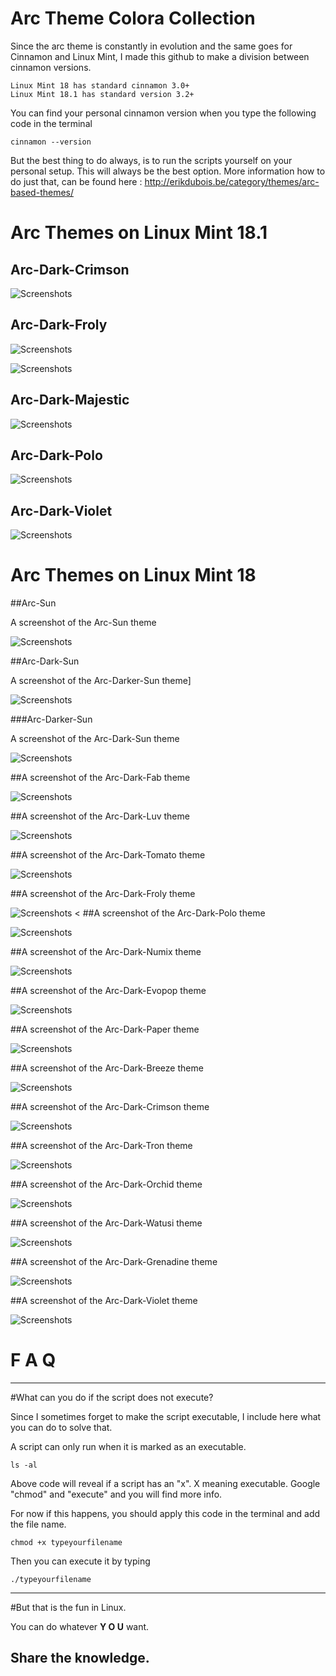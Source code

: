 # Arc Theme Colora Collection

Since the arc theme is constantly in evolution and the same goes for Cinnamon and Linux Mint, I made this github to make a division between cinnamon versions.

	Linux Mint 18 has standard cinnamon 3.0+
	Linux Mint 18.1 has standard version 3.2+


You can find your personal cinnamon version when you type the following code in the terminal

    cinnamon --version

But the best thing to do always, is to run the scripts yourself on your personal setup. This will always be the best option.  More information how to do just that, can be found here : http://erikdubois.be/category/themes/arc-based-themes/



# Arc Themes on Linux Mint 18.1

## Arc-Dark-Crimson

![Screenshots](http://i.imgur.com/GcqdRV7.jpg)


## Arc-Dark-Froly

![Screenshots](http://i.imgur.com/pvNIozJ.jpg)

![Screenshots](http://i.imgur.com/kWjcvG9.jpg)


## Arc-Dark-Majestic

![Screenshots](http://i.imgur.com/1E5jruh.jpg)


## Arc-Dark-Polo

![Screenshots](http://i.imgur.com/FqQmBqW.jpg)


## Arc-Dark-Violet

![Screenshots](http://i.imgur.com/R1UBRl6.jpg)






# Arc Themes on Linux Mint 18

##Arc-Sun

A screenshot of the Arc-Sun theme

![Screenshots](http://i.imgur.com/ck1grBn.jpg)

##Arc-Dark-Sun

A screenshot of the Arc-Darker-Sun theme]

![Screenshots](http://i.imgur.com/QnFBXN7.jpg)

###Arc-Darker-Sun

A screenshot of the Arc-Dark-Sun theme

![Screenshots](http://i.imgur.com/lVF7Wj0.jpg)

##A screenshot of the Arc-Dark-Fab theme

![Screenshots](http://i.imgur.com/PbRDWxU.jpg)

##A screenshot of the Arc-Dark-Luv theme

![Screenshots](http://i.imgur.com/c3OTQLZ.jpg)

##A screenshot of the Arc-Dark-Tomato theme

![Screenshots](http://i.imgur.com/jhuHWu8.png)

##A screenshot of the Arc-Dark-Froly theme

![Screenshots](http://i.imgur.com/6FcWAzP.jpg)
<
##A screenshot of the Arc-Dark-Polo theme

![Screenshots](http://i.imgur.com/PBHyYrC.jpg)

##A screenshot of the Arc-Dark-Numix theme

![Screenshots](http://i.imgur.com/vuZ9N2j.jpg)

##A screenshot of the Arc-Dark-Evopop theme

![Screenshots](http://i.imgur.com/0t8HtAP.jpg)

##A screenshot of the Arc-Dark-Paper theme

![Screenshots](http://i.imgur.com/uB4WWNW.jpg)

##A screenshot of the Arc-Dark-Breeze theme

![Screenshots](http://i.imgur.com/M90Lv19.jpg)

##A screenshot of the Arc-Dark-Crimson theme

![Screenshots](http://i.imgur.com/b11ABjo.jpg)

##A screenshot of the Arc-Dark-Tron theme

![Screenshots](http://i.imgur.com/BtrFo6W.jpg)

##A screenshot of the Arc-Dark-Orchid theme

![Screenshots](http://i.imgur.com/qCTWLZy.jpg)

##A screenshot of the Arc-Dark-Watusi theme

![Screenshots](http://i.imgur.com/9RMtJxo.jpg)

##A screenshot of the Arc-Dark-Grenadine theme

![Screenshots](http://i.imgur.com/j2nABVI.jpg)

##A screenshot of the Arc-Dark-Violet theme

![Screenshots](http://i.imgur.com/X10vCOE.jpg)






# F  A  Q
--------------------

#What can you do if the script does not execute?

Since I sometimes forget to make the script executable, I include here what you can do to solve that.

A script can only run when it is marked as an executable.

	ls -al 

Above code will reveal if a script has an "x". X meaning executable.
Google "chmod" and "execute" and you will find more info.

For now if this happens, you should apply this code in the terminal and add the file name.

	chmod +x typeyourfilename

Then you can execute it by typing

	./typeyourfilename



------------------------------------
#But that is the fun in Linux.

You can do whatever <b>Y O U</b> want.

Share the knowledge.
------------------------------------



